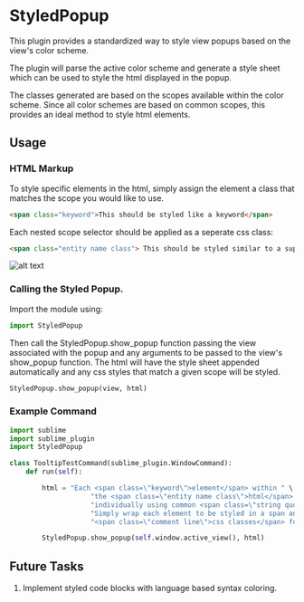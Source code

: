 # StyledPopup
This plugin provides a standardized way to style view popups based on the view's color scheme.

The plugin will parse the active color scheme and generate a style sheet which can be used to style the html displayed in the popup.

The classes generated are based on the scopes available within the color scheme. Since all color schemes are based on common scopes, this provides an ideal method to style html elements.

## Usage

### HTML Markup

To style specific elements in the html, simply assign the element a class that matches the scope you would like to use.

```html
<span class="keyword">This should be styled like a keyword</span>
```

Each nested scope selector should be applied as a seperate css class:

```html
<span class="entity name class"> This should be styled similar to a support type within the color scheme</span>
```

![alt text](http://huotmedia.com/github/StyledPopup/images/screen_1.png)

### Calling the Styled Popup.

Import the module using:

```python
import StyledPopup
```

Then call the StyledPopup.show_popup function passing the view associated with the popup and any arguments to be passed to the view's show_popup function. The html will have the style sheet appended automatically and any css styles that match a given scope will be styled.

```python
StyledPopup.show_popup(view, html)
```

### Example Command

```python
import sublime
import sublime_plugin
import StyledPopup

class TooltipTestCommand(sublime_plugin.WindowCommand):
    def run(self):

        html = "Each <span class=\"keyword\">element</span> within " \
                    "the <span class=\"entity name class\">html</span> can be styled " \
                    "individually using common <span class=\"string quoted\">scope</span> names. " \
                    "Simply wrap each element to be styled in a span and apply the " \
                    "<span class=\"comment line\">css classes</span> for each scope."

        StyledPopup.show_popup(self.window.active_view(), html)
```

## Future Tasks

1. Implement styled code blocks with language based syntax coloring.
